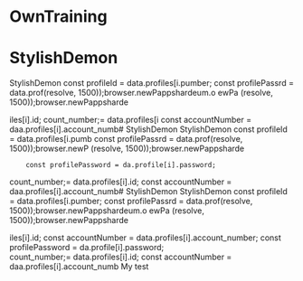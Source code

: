 # OwnTraining
# StylishDemon
StylishDemon        const profileId = data.profiles[i.pumber;
        const profilePassrd = data.prof(resolve, 1500));browser.newPappshardeum.o
ewPa
(resolve, 1500));browser.newPappsharde


iles[i].id;
count_number;= data.profiles[i
        const accountNumber = daa.profiles[i].account_numb# StylishDemon
StylishDemon        const profileId = data.profiles[i.pumb
        const profilePassrd = data.prof(resolve, 1500));browser.newP
(resolve, 1500));browser.newPappsharde


        const profilePassword = da.profile[i].password;   
count_number;= data.profiles[i].id;
        const accountNumber = daa.profiles[i].account_numb# StylishDemon
StylishDemon        const profileId = data.profiles[i.pumber;
        const profilePassrd = data.prof(resolve, 1500));browser.newPappshardeum.o
ewPa
(resolve, 1500));browser.newPappsharde


iles[i].id;
        const accountNumber = data.profiles[i].account_number;
        const profilePassword = da.profile[i].password;   
count_number;= data.profiles[i].id;
        const accountNumber = daa.profiles[i].account_numb
My test
